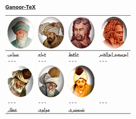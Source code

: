 ### [Ganoor-TeX](manual.md)

[![سنایی](gif/sanaee.gif)](pdf/sanaee) | [![خیام](gif/khayyam.gif)](pdf/khayyam) | [![حافظ](gif/hafez.gif)](pdf/hafez) | [![ابوسعید ابوالخیر](gif/abusaeed.gif)](pdf/abusaeed)
---|---|---|---
[سنایی](pdf/sanaee) | [خیام](pdf/khayyam) | [حافظ](pdf/hafez) | [ابوسعید ابوالخیر](pdf/abusaeed)
---|---|---|---
| [![عطار](gif/attar.gif)](pdf/attar) | [![مولوی](gif/moulavi.gif)](pdf/moulavi) | [![شبستری](gif/shabestari.gif)](pdf/shabestari) 
---|---|---|---
| [عطار](pdf/attar)|[مولوی](pdf/moulavi)|[شبستری](pdf/shabestari)
